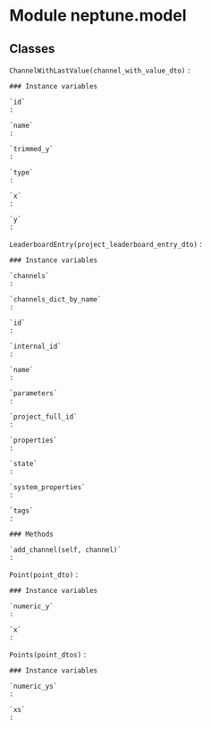 Module neptune.model
====================

Classes
-------

`ChannelWithLastValue(channel_with_value_dto)`
:   

    ### Instance variables

    `id`
    :

    `name`
    :

    `trimmed_y`
    :

    `type`
    :

    `x`
    :

    `y`
    :

`LeaderboardEntry(project_leaderboard_entry_dto)`
:   

    ### Instance variables

    `channels`
    :

    `channels_dict_by_name`
    :

    `id`
    :

    `internal_id`
    :

    `name`
    :

    `parameters`
    :

    `project_full_id`
    :

    `properties`
    :

    `state`
    :

    `system_properties`
    :

    `tags`
    :

    ### Methods

    `add_channel(self, channel)`
    :

`Point(point_dto)`
:   

    ### Instance variables

    `numeric_y`
    :

    `x`
    :

`Points(point_dtos)`
:   

    ### Instance variables

    `numeric_ys`
    :

    `xs`
    :